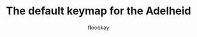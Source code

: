 ---
OS: []
author: floookay
firmware: QMK
hasHomeRowMods: False
hasLetterOnThumb: False
keymapImage: https://gist.githubusercontent.com/floookay/7bf6511a8d84804d32de4d7bbe3bd0fb/raw/dffd622a762463f341466ffecefad3b31ad3ee4f/layout.png
keyCount: 82
keyboard: Adelheid
baseLayouts: ["QWERTY"]
languages: ['English']
layerCount: 2
title: "The default keymap for the Adelheid"
isSplit: False
stagger: row
summary: 
keymapUrl: https://github.com/floookay/qmk_firmware/tree/master/keyboards/adelheid/keymaps/floookay
writeup: https://github.com/floookay/qmk_firmware/tree/master/keyboards/adelheid/keymaps/floookay/readme.md
---
